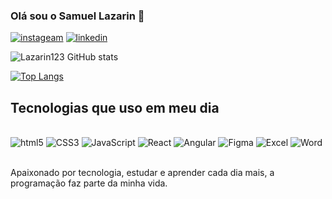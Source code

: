 ### Olá sou o Samuel Lazarin 🤖 

[![instageam](https://img.shields.io/badge/Instagram-E4405F?style=for-the-badge&logo=instagram&logoColor=white)](https://www.instagram.com/sam_lazarin/)
[![linkedin](https://img.shields.io/badge/LinkedIn-0077B5?style=for-the-badge&logo=linkedin&logoColor=white)](https://www.linkedin.com/in/samuel-lazarin-132b4124a/)

![Lazarin123 GitHub stats](https://github-readme-stats.vercel.app/api?username=Lazarin123&show_icons=true&theme=gruvbox)

[![Top Langs](https://github-readme-stats.vercel.app/api/top-langs/?username=Lazarin123)](https://github.com/Lazarin123/github-readme-stats)

## Tecnologias que uso em meu dia

<div style="display: inline_block"><br/>
  <img align="centar" alt="html5" src="https://img.shields.io/badge/HTML5-E34F26?style=for-the-badge&logo=html5&logoColor=white">
  <img align="centar" alt="CSS3" src="https://img.shields.io/badge/CSS3-1572B6?style=for-the-badge&logo=css3&logoColor=white">
  <img align="centar" alt="JavaScript" src="https://img.shields.io/badge/JavaScript-323330?style=for-the-badge&logo=javascript&logoColor=F7DF1E">
  <img align="centar" alt="React" src="https://img.shields.io/badge/React-20232A?style=for-the-badge&logo=react&logoColor=61DAFB">
  <img align="centar" alt="Angular" src="https://img.shields.io/badge/Angular-DD0031?style=for-the-badge&logo=angular&logoColor=white">
  <img align="centar" alt="Figma" src="https://img.shields.io/badge/Figma-F24E1E?style=for-the-badge&logo=figma&logoColor=white">
  <img align="centar" alt="Excel" src="https://img.shields.io/badge/Microsoft_Excel-217346?style=for-the-badge&logo=microsoft-excel&logoColor=white">
  <img align="centar" alt="Word" src="https://img.shields.io/badge/Microsoft_Word-2B579A?style=for-the-badge&logo=microsoft-word&logoColor=white">
</div> </br>

Apaixonado por tecnologia, estudar e aprender cada dia mais, a programação faz parte da minha vida.
